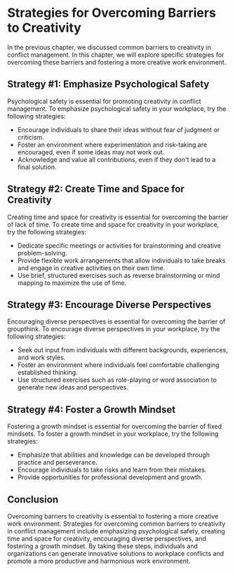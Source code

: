 Strategies for Overcoming Barriers to Creativity
=====================================================================================================================

In the previous chapter, we discussed common barriers to creativity in conflict management. In this chapter, we will explore specific strategies for overcoming these barriers and fostering a more creative work environment.

Strategy #1: Emphasize Psychological Safety
-------------------------------------------

Psychological safety is essential for promoting creativity in conflict management. To emphasize psychological safety in your workplace, try the following strategies:

* Encourage individuals to share their ideas without fear of judgment or criticism.
* Foster an environment where experimentation and risk-taking are encouraged, even if some ideas may not work out.
* Acknowledge and value all contributions, even if they don't lead to a final solution.

Strategy #2: Create Time and Space for Creativity
-------------------------------------------------

Creating time and space for creativity is essential for overcoming the barrier of lack of time. To create time and space for creativity in your workplace, try the following strategies:

* Dedicate specific meetings or activities for brainstorming and creative problem-solving.
* Provide flexible work arrangements that allow individuals to take breaks and engage in creative activities on their own time.
* Use brief, structured exercises such as reverse brainstorming or mind mapping to maximize the use of time.

Strategy #3: Encourage Diverse Perspectives
-------------------------------------------

Encouraging diverse perspectives is essential for overcoming the barrier of groupthink. To encourage diverse perspectives in your workplace, try the following strategies:

* Seek out input from individuals with different backgrounds, experiences, and work styles.
* Foster an environment where individuals feel comfortable challenging established thinking.
* Use structured exercises such as role-playing or word association to generate new ideas and perspectives.

Strategy #4: Foster a Growth Mindset
------------------------------------

Fostering a growth mindset is essential for overcoming the barrier of fixed mindsets. To foster a growth mindset in your workplace, try the following strategies:

* Emphasize that abilities and knowledge can be developed through practice and perseverance.
* Encourage individuals to take risks and learn from their mistakes.
* Provide opportunities for professional development and growth.

Conclusion
----------

Overcoming barriers to creativity is essential to fostering a more creative work environment. Strategies for overcoming common barriers to creativity in conflict management include emphasizing psychological safety, creating time and space for creativity, encouraging diverse perspectives, and fostering a growth mindset. By taking these steps, individuals and organizations can generate innovative solutions to workplace conflicts and promote a more productive and harmonious work environment.
